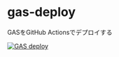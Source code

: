 # gas-deploy
GASをGitHub Actionsでデプロイする

[![GAS deploy](https://github.com/yumechi/gas-deploy/actions/workflows/deploy.yml/badge.svg?event=deployment)](https://github.com/yumechi/gas-deploy/actions/workflows/deploy.yml)

